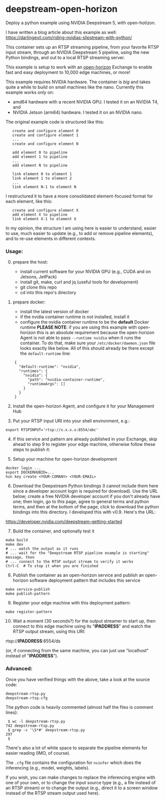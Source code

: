 # deepstream-open-horizon

Deploy a python example using NVIDIA Deepstream 5, with open-hotizon.

I have written a blog article about this example as well:
    https://darlingevil.com/riding-nvidias-slipstream-with-python/

This container sets up an RTSP streaming pipeline, from your favorite RTSP input stream, through an NVIDIA Deepstream 5 pipeline, using the new Python bindings, and out to a local RTSP streaming server.

This example is setup to work with an [open-horizon](https://github.com/open-horizon) Exchange to enable fast and easy deployment to 10,000 edge machines, or more!

This example requires NVIDIA hardware. The container is *big* and takes quite a while to build on small machines like the nano. Currently this example works only on:
 - amd64 hardware with a recent NVIDIA GPU. I tested it on an NVIDIA T4, and
 - NVIDIA Jetson (arm64) hardware. I tested it on an NVIDIA nano.

The original example code is structured like this:
```
   create and configure element 0
   create and configure element 1
   ...
   create and configure element N
   
   add element 0 to pipeline
   add element 1 to pipeline
   ...
   add element N to pipeline

   link element 0 to element 1
   link element 1 to element 2
   ...
   link element N-1 to element N
```

I restructured it to have a more consolidated element-focused format for each element, like this:
```
   create and configure element X
   add element X to pipeline
   link element X-1 to element X
```

In my opinion, the structure I am using here is easier to understand, easier to use, much easier to update (e.g., to add or remove pipeline elements), and to re-use elements in different contexts.


### Usage:

0. prepare the host:
    - install current software for your NVIDIA GPU (e.g., CUDA and on Jetsons, JetPack)
    - install git, make, curl and jq (useful tools for development)
    - git clone this repo
    - cd into this repo's directory

1. prepare docker:
    - install the latest version of docker
    - if the nvidia container runtime is not installed, install it
    - configure the nvidia container runtime to be the **default** Docker runtime
      **PLEASE NOTE**: if you are using this example with open-horizon this is an absolute requirement because the open-horizon Agent is not able to pass `--runtime nvidia` when it runs the container. To do that, make sure your `/etc/docker/daemon.json` file looks exactly like below. All of this should already be there except the `default-runtime` line:
     
```
    {
      "default-runtime": "nvidia",
      "runtimes": {
        "nvidia": {
          "path": "nvidia-container-runtime",
          "runtimeArgs": []
        }
      }
    }
```

2. Install the open-horizon Agent, and configure it for your Management Hub

3. Put your RTSP input URI into your shell environment, e.g.:

```
export RTSPINPUT='rtsp://x.x.x.x:8554/abc'
```

4. If this service and pattern are already published in your Exchange, skip ahead to step 9 to register your edge machine, otherwise follow these steps to publish it:

5. Setup your machine for open-horizon development

```
docker login ...
export DOCKERHUBID=...
hzn key create <YOUR-COMANY> <YOUR-EMAIL>
```

6. Download the Deepstream Python bindings (I cannot include them here since a developer account login is required for download). Use the URL below; create a free NVIDIA developer account if you don't already have one; then login, go to this page, agree to general terms and python terms, and then at the bottom of the page, click to download the python bindings into this directory. I developed this with v0.9. Here's the URL:

https://developer.nvidia.com/deepstream-getting-started

7. Build the container, and optionally test it

```
make build
make dev
# ... watch the output as it runs
# ... wait for the "Deepstream RTSP pipeline example is starting" message, then
# ... connect to the RTSP output stream to verify it works
Ctrl-C  # To stop it when you are finished
```

8. Publish the container as an open-horizon service and publish an open-horizon software deployment pattern that includes this service

```
make service-publish
make publish-pattern
```

9. Register your edge machine with this deployment pattern:

```
make register-pattern
```

10. Wait a moment (30 seconds?) for the output streamer to start up, then connect to this edge machine using its "**IPADDRESS**" and watch the RTSP output stream, using this URI:

rtsp://**IPADDRESS**:8554/ds

(or, if connecting from the same machine, you can just use "localhost" instead of "**IPADDRESS**").

### Advanced:

Once you have verified things with the above, take a look at the source code:
```
deepstream-rtsp.py
deepstream-rtsp.cfg
```
The python code is heavily commented (almost half the files is comment lines):
```
 $ wc -l deepstream-rtsp.py
742 deepstream-rtsp.py
 $ grep -c '\S*#' deepstream-rtsp.py
297
 $ 
 ```
There's also a lot of white space to separate the pipeline elements for easier reading (IMO, of course).

The `.cfg` file contains the configuration for `nvinfer` which does the inferencing (e.g., model, weights, labels).

If you wish, you can make changes to replace the inferencing engine with one of your own, or to change the input source type (e.g., a file instead of an RTSP stream) or to change the output (e.g., direct it to a screen window instead of the RTSP stream output used here).
